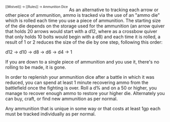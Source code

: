 <sup><sup>[[Mistveil]] → [[Rules]] → Ammunition Dice</sup></sup>
As an alternative to tracking each arrow or other piece of ammunition, ammo is tracked via the use of an "ammo die" which is rolled each time you use a piece of ammunition. The starting size of the die depends on the storage used for the ammunition (an arrow quiver that holds 20 arrows would start with a d12, where as a crossbow quiver that only holds 10 bolts would begin with a d8) and each time it is rolled, a result of 1 or 2 reduces the size of the die by one step, following this order:

d12 → d10 → d8 → d6 → d4 → 1

If you are down to a single piece of ammunition and you use it, there's no rolling to be made, it is gone. 

In order to replenish your ammunition dice after a battle in which it was reduced, you can spend at least 1 minute recovering ammo from the battlefield once the fighting is over. Roll a d% and on a 50 or higher, you manage to recover enough ammo to restore your higher die. Alternately you can buy, craft, or find new ammunition as per normal.

Any ammunition that is unique in some way or that costs at least 1gp each must be tracked individually as per normal.